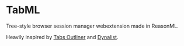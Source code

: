 # TabML

Tree-style browser session manager webextension made in ReasonML.

Heavily inspired by [Tabs Outliner](http://tabsoutliner.com) and [Dynalist](https://dynalist.io/).
